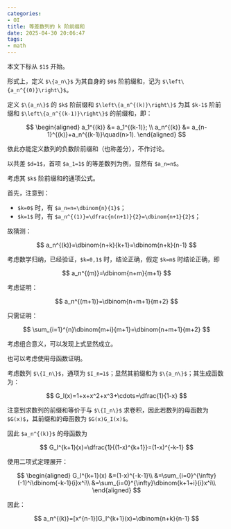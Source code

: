 ```yaml
---
categories:
- OI
title: 等差数列的 k 阶前缀和
date: 2025-04-30 20:06:47
tags:
- math
---
```


本文下标从 `$1$` 开始。

形式上，定义 `$\{a_n\}$` 为其自身的 `$0$` 阶前缀和，记为 `$\left\{a_n^{(0)}\right\}$`。

定义 `$\{a_n\}$` 的 `$k$` 阶前缀和 `$\left\{a_n^{(k)}\right\}$` 为其 `$k-1$` 阶前缀和 `$\left\{a_n^{(k-1)}\right\}$` 的前缀和，即：

$$
\begin{aligned}
a_1^{(k)} &= a_1^{(k-1)}; \\
a_n^{(k)} &= a_{n-1}^{(k)}+a_n^{(k-1)}\quad(n>1).
\end{aligned}
$$

依此亦能定义数列的负数阶前缀和（也称差分），不作讨论。

以共差 `$d=1$`，首项 `$a_1=1$` 的等差数列为例，显然有 `$a_n=n$`。

考虑其 `$k$` 阶前缀和的通项公式。

首先，注意到：

+ `$k=0$` 时，有 `$a_n=n=\dbinom{n}{1}$`；
+ `$k=1$` 时，有 `$a_n^{(1)}=\dfrac{n(n+1)}{2}=\dbinom{n+1}{2}$`；

故猜测：

$$
a_n^{(k)}=\dbinom{n+k}{k+1}=\dbinom{n+k}{n-1}
$$

考虑数学归纳，已经验证，`$k=0,1$` 时，结论正确，假定 `$k=m$` 时结论正确，即

$$
a_n^{(m)}=\dbinom{n+m}{m+1}
$$

考虑证明：

$$
a_n^{(m+1)}=\dbinom{n+m+1}{m+2}
$$

只需证明：

$$
\sum_{i=1}^{n}\dbinom{m+i}{m+1}=\dbinom{n+m+1}{m+2}
$$

考虑组合意义，可以发现上式显然成立。

也可以考虑使用母函数证明。

考虑数列 `$\{I_n\}$`，通项为 `$I_n=1$`；显然其前缀和为 `$\{a_n\}$`；其生成函数为：

$$
G_I(x)=1+x+x^2+x^3+\cdots=\dfrac{1}{1-x}
$$

注意到求数列的前缀和等价于与 `$\{I_n\}$` 求卷积，因此若数列的母函数为 `$G(x)$`，其前缀和的母函数为 `$G(x)G_I(x)$`。

因此 `$a_n^{(k)}$` 的母函数为

$$
G_I^{k+1}(x)=\dfrac{1}{(1-x)^{k+1}}=(1-x)^{-k-1}
$$

使用二项式定理展开：

$$
\begin{aligned}
G_I^{k+1}(x)
&=(1-x)^{-k-1}\\
&=\sum_{i=0}^{\infty}(-1)^i\dbinom{-k-1}{i}x^i\\
&=\sum_{i=0}^{\infty}\dbinom{k+1+i}{i}x^i\\
\end{aligned}
$$

因此：

$$
a_n^{(k)}=[x^{n-1}]G_I^{k+1}(x)=\dbinom{n+k}{n-1}
$$
